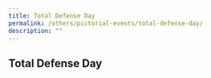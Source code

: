 ```yaml
---
title: Total Defense Day
permalink: /others/pictorial-events/total-defense-day/
description: ""
---
```

## Total Defense Day
